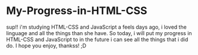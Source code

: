 # My-Progress-in-HTML-CSS
sup!! i'm studying HTML-CSS and JavaScript a feels days ago, i loved the linguage and all the things than she have. So today, i will put my progress in HTML-CSS and JavaScript to in the future i can see all the things that i did do. I hope you enjoy, thankss! ;D
